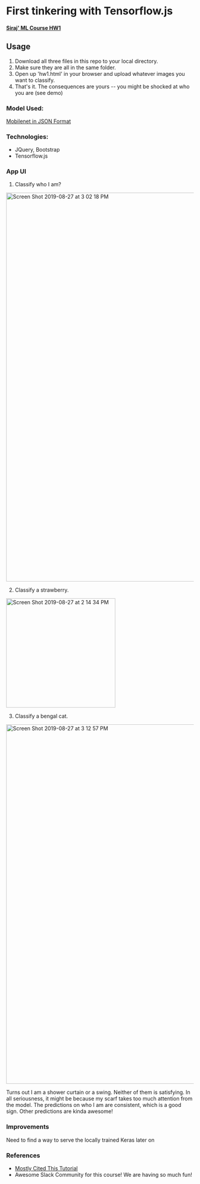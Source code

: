 # First tinkering with Tensorflow.js
#### [Siraj' ML Course HW1](https://www.machinelearningcourse.io/courses/take/make-money)

## Usage

1. Download all three files in this repo to your local directory.
2. Make sure they are all in the same folder.
3. Open up 'hw1.html' in your browser and upload whatever images you want to classify.
4. That's it. The consequences are yours -- you might be shocked at who you are (see demo)


### Model Used:
[Mobilenet in JSON Format]('https://storage.googleapis.com/tfjs-models/tfjs/mobilenet_v1_1.0_224/model.json')

### Technologies:

* JQuery, Bootstrap
* Tensorflow.js

### App UI 

1. Classify who I am?

<img width="1042" alt="Screen Shot 2019-08-27 at 3 02 18 PM" src="https://user-images.githubusercontent.com/43501958/63811670-ff1d9580-c8dc-11e9-8d2d-12930e706bc7.png">

2. Classify a strawberry.
<img width="293" alt="Screen Shot 2019-08-27 at 2 14 34 PM" src="https://user-images.githubusercontent.com/43501958/63811680-05137680-c8dd-11e9-83d7-730f5ad47e53.png">

3. Classify a bengal cat.
<img width="963" alt="Screen Shot 2019-08-27 at 3 12 57 PM" src="https://user-images.githubusercontent.com/43501958/63811746-2bd1ad00-c8dd-11e9-9cf8-9638ac798389.png">



Turns out I am a shower curtain or a swing. Neither of them is satisfying. In all seriousness, it might be because my scarf takes too much attention from the model. The predictions on who I am are consistent, which is a good sign. Other predictions are kinda awesome!

### Improvements

Need to find a way to serve the locally trained Keras later on

### References

* [Mostly Cited This Tutorial](https://www.youtube.com/watch?v=EoYfa6mYOG4)
* Awesome Slack Community for this course! We are having so much fun!



